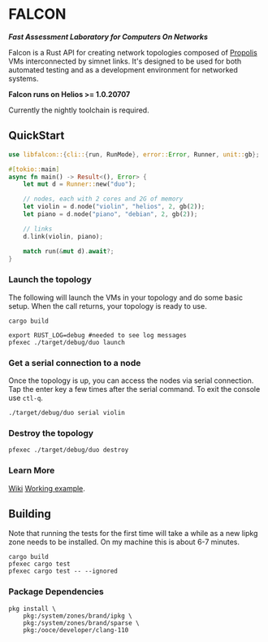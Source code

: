 # FALCON

**_Fast Assessment Laboratory for Computers On Networks_**

Falcon is a Rust API for creating network topologies composed of 
[Propolis](https://github.com/oxidecomputer/propolis) VMs interconnected by
simnet links. It's designed to be used for both automated testing and as a
development environment for networked systems.

**Falcon runs on Helios >= 1.0.20707**

Currently the nightly toolchain is required.

## QuickStart

```Rust
use libfalcon::{cli::{run, RunMode}, error::Error, Runner, unit::gb};

#[tokio::main]
async fn main() -> Result<(), Error> {
    let mut d = Runner::new("duo");

    // nodes, each with 2 cores and 2G of memory
    let violin = d.node("violin", "helios", 2, gb(2));
    let piano = d.node("piano", "debian", 2, gb(2));

    // links
    d.link(violin, piano);

    match run(&mut d).await?;
}
```

### Launch the topology

The following will launch the VMs in your topology and do some basic setup. When
the call returns, your topology is ready to use.

```shell
cargo build

export RUST_LOG=debug #needed to see log messages
pfexec ./target/debug/duo launch
```

### Get a serial connection to a node

Once the topology is up, you can access the nodes via serial connection. Tap the
enter key a few times after the serial command. To exit the console use `ctl-q`.

```shell
./target/debug/duo serial violin
```

### Destroy the topology

```shell
pfexec ./target/debug/duo destroy
```

### Learn More

[Wiki](https://github.com/oxidecomputer/falcon/wiki)
[Working example](examples/duo).

## Building

Note that running the tests for the first time will take a while as a new lipkg
zone needs to be installed. On my machine this is about 6-7 minutes.

```
cargo build
pfexec cargo test
pfexec cargo test -- --ignored
```

### Package Dependencies

```shell
pkg install \
    pkg:/system/zones/brand/ipkg \
    pkg:/system/zones/brand/sparse \
    pkg:/ooce/developer/clang-110
```
